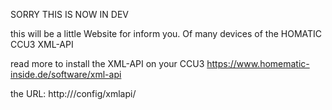 SORRY THIS IS NOW IN DEV


this will be a little Website for inform you. 
Of many devices of the HOMATIC CCU3 XML-API 


read more to install the XML-API on your CCU3 
https://www.homematic-inside.de/software/xml-api


the URL: http://<IP-DEINER-CCU>/config/xmlapi/<Skript-Name>
